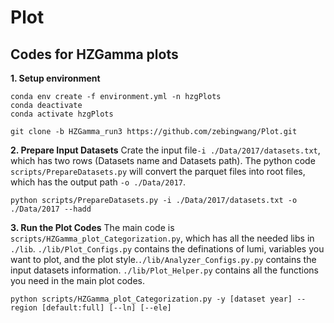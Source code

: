 # Plot

## Codes for HZGamma plots
**1. Setup environment**
```
conda env create -f environment.yml -n hzgPlots
conda deactivate
conda activate hzgPlots

git clone -b HZGamma_run3 https://github.com/zebingwang/Plot.git
```

**2. Prepare Input Datasets**
Crate the input file```-i ./Data/2017/datasets.txt```, which has two rows (Datasets name and Datasets path). The python code ```scripts/PrepareDatasets.py``` will convert the parquet files into root files, which has the output path ```-o ./Data/2017```.

```
python scripts/PrepareDatasets.py -i ./Data/2017/datasets.txt -o ./Data/2017 --hadd
```

**3. Run the Plot Codes**
The main code is ```scripts/HZGamma_plot_Categorization.py```, which has all the needed libs in ```./lib```. ```./lib/Plot_Configs.py``` contains the definations of lumi, variables you want to plot, and the plot style.```./lib/Analyzer_Configs.py.py``` contains the input datasets information. ```./lib/Plot_Helper.py``` contains all the functions you need in the main plot codes.

```
python scripts/HZGamma_plot_Categorization.py -y [dataset year] --region [default:full] [--ln] [--ele]
```
